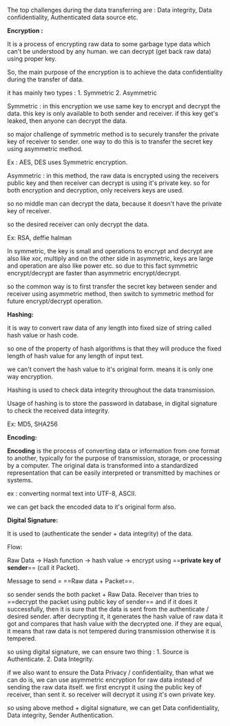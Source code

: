 
The top challenges during the data transferring are : Data integrity, Data confidentiality, Authenticated data source etc.


**Encryption :**

It is a process of encrypting raw data to some garbage type data which can't be understood by any human. we can decrypt (get back raw data) using proper key.

So, the main purpose of the encryption is to achieve the data confidentiality during the transfer of data.

it has mainly two types :  1. Symmetric 2. Asymmetric


Symmetric :  in this encryption we use same key to encrypt and decrypt the data. this key is only available to both sender and receiver. if this key get's leaked, then anyone can decrypt the data. 

so major challenge of symmetric method is to securely transfer the private key of receiver to sender. one way to do this is to transfer the secret key using asymmetric method.

Ex : AES, DES uses Symmetric encryption.


Asymmetric : in this method, the raw data is encrypted using the receivers public key and then receiver can decrypt is using it's private key. so for both encryption and decryption, only receivers keys are used.

so no middle man can decrypt the data, because it doesn't have the private key of receiver.

so the desired receiver can only decrypt the data.

Ex: RSA, deffie halman


In symmetric, the key is small and operations to encrypt and decrypt are also like xor, multiply and on the other side in asymmetric, keys are large and operation are also like power etc. 
so due to this fact symmetric encrypt/decrypt are faster than asymmetric encrypt/decrypt.

so the common way is to first transfer the secret key between sender and receiver using asymmetric method, then switch to symmetric method for future encrypt/decrypt operation.


**Hashing:**

it is way to convert raw data of any length into fixed size of string called hash value or hash code. 

so one of the property of hash algorithms is that they will produce the fixed length of hash value for any length of input text.

we can't convert the hash value to it's original form. means it is only one way encryption.

Hashing is used to check data integrity throughout the data transmission.

Usage of hashing is to store the password in database, in digital signature to check the received data integrity.

Ex: MD5, SHA256


**Encoding:**

**Encoding** is the process of converting data or information from one format to another, typically for the purpose of transmission, storage, or processing by a computer. The original data is transformed into a standardized representation that can be easily interpreted or transmitted by machines or systems.

ex : converting normal text into UTF-8, ASCII.

we can get back the encoded data to it's original form also.



**Digital Signature:**

It is used to (authenticate the sender + data integrity) of the data. 

Flow:  

Raw Data -> Hash function -> hash value -> encrypt using ==**private key of sender**== (call it Packet).

Message to send = ==Raw data + Packet==.


so sender sends the both packet + Raw Data. Receiver than tries  to ==decrypt the packet using public key of sender== and if it does it successfully, then it is sure that the data is sent from the authenticate / desired sender. 
after decrypting it, it generates the hash value of raw data it got and compares that hash value with the decrypted one. if they are equal, it means that raw data is not tempered during transmission otherwise it is tempered.


so using digital signature, we can ensure two thing : 1. Source is Authenticate. 2. Data Integrity.


if we also want to ensure the Data Privacy / confidentiality, than what we can do is, 
we can use asymmetric encryption for raw data instead of sending the raw data itself. we first encrypt it using the public key of receiver, than sent it. so receiver will decrypt it using it's own private key. 

so using above method + digital signature, we can get Data confidentiality, Data integrity, Sender Authentication.







